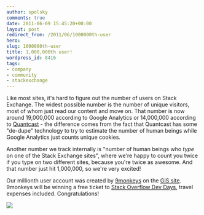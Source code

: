 ```yaml
---
author: spolsky
comments: true
date: 2011-06-09 15:45:20+00:00
layout: post
redirect_from: /2011/06/1000000th-user
hero: 
slug: 1000000th-user
title: 1,000,000th user!
wordpress_id: 8416
tags:
- company
- community
- stackexchange
---
```


Like most sites, it's hard to figure out the number of users on Stack Exchange. The widest possible number is the number of unique visitors, most of whom just read our content and move on. That number is now around 19,000,000 according to Google Analytics or 14,000,000 according to [Quantcast](http://www.quantcast.com/p-c1rF4kxgLUzNc#) - the difference comes from the fact that Quantcast has some "de-dupe" technology to try to estimate the number of human beings while Google Analytics just counts unique cookies.

Another number we track internally is "number of human beings who _type_ on one of the Stack Exchange sites", where we're happy to count you twice if you type on two different sites, because you're twice as awesome. And that number just hit 1,000,000, so we're very excited!

Our millionth user account was created by [9monkeys](http://stackexchange.com/users/48d53062-1f52-4b00-b288-fac97414df53?tab=top) on the [GIS site](http://gis.stackexchange.com). 9monkeys will be winning a free ticket to [Stack Overflow Dev Days](http://devdays.stackoverflow.com/), travel expenses included. Congratulations!

[![](http://blog.stackoverflow.com/wp-content/uploads/1000000users.png)](http://stackexchange.com/sites)


